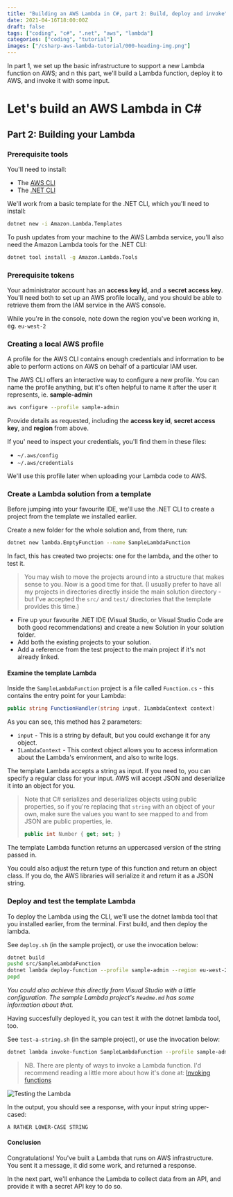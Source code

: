 ```yaml
---
title: "Building an AWS Lambda in C#, part 2: Build, deploy and invoke"
date: 2021-04-16T18:00:00Z
draft: false
tags: ["coding", "c#", ".net", "aws", "lambda"]
categories: ["coding", "tutorial"]
images: ["/csharp-aws-lambda-tutorial/000-heading-img.png"]
---
```


In part 1, we set up the basic infrastructure to support a new Lambda function on AWS; and n this part, we'll build a Lambda function, deploy it to AWS, and invoke it with some input.

# Let's build an AWS Lambda in C#

## Part 2: Building your Lambda

### Prerequisite tools

You'll need to install:

* The [AWS CLI](https://aws.amazon.com/cli/)
* The [.NET CLI](https://docs.microsoft.com/en-us/dotnet/core/tools/)

We'll work from a basic template for the .NET CLI, which you'll need to install:

```bash
dotnet new -i Amazon.Lambda.Templates
```

To push updates from your machine to the AWS Lambda service, you'll also need the Amazon Lambda tools for the .NET CLI:

```bash
dotnet tool install -g Amazon.Lambda.Tools
```

### Prerequisite tokens

Your administrator account has an **access key id**, and a **secret access key**. You'll need both to set up an AWS profile locally, and you should be able to retrieve them from the IAM service in the AWS console.

While you're in the console, note down the region you've been working in, eg. `eu-west-2`

### Creating a local AWS profile

A profile for the AWS CLI contains enough credentials and information to be able to perform actions on AWS on behalf of a particular IAM user.

The AWS CLI offers an interactive way to configure a new profile. You can name the profile anything, but it's often helpful to name it after the user it represents, ie. **sample-admin**

```bash
aws configure --profile sample-admin
```

Provide details as requested, including the **access key id**, **secret access key**, and **region** from above.

If you' need to inspect your credentials, you'll find them in these files:

* `~/.aws/config`
* `~/.aws/credentials`

We'll use this profile later when uploading your Lambda code to AWS.

### Create a Lambda solution from a template

Before jumping into your favourite IDE, we'll use the .NET CLI to create a project from the template we installed earlier.

Create a new folder for the whole solution and, from there, run:

```bash
dotnet new lambda.EmptyFunction --name SampleLambdaFunction
```

In fact, this has created two projects: one for the lambda, and the other to test it.

> You may wish to move the projects around into a structure that makes sense to you. Now is a good time for that. (I usually prefer to have all my projects in directories directly inside the main solution directory - but I've accepted the `src/` and `test/` directories that the template provides this time.)

* Fire up your favourite .NET IDE (Visual Studio, or Visual Studio Code are both good recommendations) and create a new Solution in your solution folder.
* Add both the existing projects to your solution.
* Add a reference from the test project to the main project if it's not already linked.

#### Examine the template Lambda

Inside the `SampleLambdaFunction` project is a file called `Function.cs` - this contains the entry point for your Lambda:

```csharp
public string FunctionHandler(string input, ILambdaContext context)
```

As you can see, this method has 2 parameters:

* `input` - This is a string by default, but you could exchange it for any object.
* `ILambdaContext` - This context object allows you to access information about the Lambda's environment, and also to write logs.

The template Lambda accepts a string as input. If you need to, you can specify a regular class for your input. AWS  will accept JSON and deserialize it into an object for you.

> Note that C# serializes and deserializes objects using public properties, so if you're replacing that `string` with an object of your own, make sure the values you want to see mapped to and from JSON are public properties, ie.
> ```csharp
> public int Number { get; set; }
> ```

The template Lambda function returns an uppercased version of the string passed in.

You could also adjust the return type of this function and return an object class. If you do, the AWS libraries will serialize it and return it as a JSON string.

### Deploy and test the template Lambda

To deploy the Lambda using the CLI, we'll use the dotnet lambda tool that you installed earlier, from the terminal. First build, and then deploy the lambda.

See `deploy.sh` (in the sample project), or use the invocation below:

```bash
dotnet build
pushd src/SampleLambdaFunction
dotnet lambda deploy-function --profile sample-admin --region eu-west-2 SampleLambdaFunction --function-role sample-lambda-role
popd
```

*You could also achieve this directly from Visual Studio with a little configuration. The sample Lambda project's `Readme.md` has some information about that.*

Having succesfully deployed it, you can test it with the dotnet lambda tool, too.

See `test-a-string.sh` (in the sample project), or use the invocation below:

```bash
dotnet lambda invoke-function SampleLambdaFunction --profile sample-admin --region eu-west-2 --payload 'a rather lower-case string'
```

> NB. There are plenty of ways to invoke a Lambda function. I'd recommend reading a little more about how it's done at: [Invoking functions](https://docs.aws.amazon.com/lambda/latest/dg/lambda-invocation.html)

![Testing the Lambda](/csharp-aws-lambda-tutorial/006-test-a-string.png)

In the output, you should see a response, with your input string upper-cased:

```text
A RATHER LOWER-CASE STRING
```

#### Conclusion

Congratulations! You've built a Lambda that runs on AWS infrastructure. You sent it a message, it did some work, and returned a response.

In the next part, we'll enhance the Lambda to collect data from an API, and provide it with a secret API key to do so.
